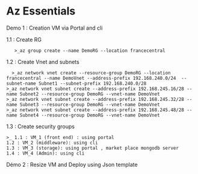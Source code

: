 # Az Essentials

Demo 1 : 
Creation VM via Portal and cli

   1.1 : Create RG 
       
       >_az group create --name DemoRG --location francecentral

   1.2 : Create Vnet and subnets
   
      >_az network vnet create --resource-group DemoRG --location francecentral --name DemoVnet --address-prefix 192.168.240.0/24  --subnet-name Subnet1 --subnet-prefix 192.168.240.0/28
    >_az network vnet subnet create --address-prefix 192.168.245.16/28 --name Subnet2 --resource-group DemoRG --vnet-name DemoVnet
    >_az network vnet subnet create --address-prefix 192.168.245.32/28 --name Subnet3 --resource-group DemoRG --vnet-name DemoVnet
    >_az network vnet subnet create --address-prefix 192.168.245.48/28 --name Subnet4 --resource-group DemoRG --vnet-name DemoVnet

   1.3 : Create security groups 

    >_ 1.1 : VM_1 (front end) : using portal 
    1.2 : VM_2 (middleware): using cli
    1.3 : VM_3 (storage): using portal , market place mongodb server 
    1.4 : VM_4 (Admin): using cli 
Démo 2 : 
Resize VM and Deploy using Json template 
  
